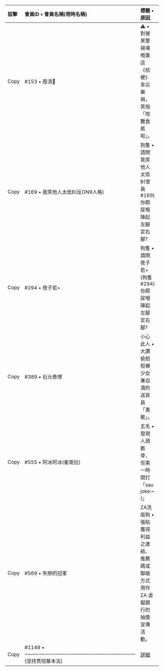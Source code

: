 
| 狙擊  | 會員ID • 會員名稱(現時名稱) | 標籤 • 原因  | 鏈結  |
|:------|:-----------|:------|:------|
| Copy | #153 • 廢清🚬   | ⚠️ • 對被黑警掃場嘅黃店《桔梗》幸災樂禍，笑指「咁難食 抵啦」。 | [🔗(https://lih.kg/gsbJmT)  |
| Copy | #169 • 我笑他人太低B(反ON9人格) | 狗隻 • 請問我笑他人太低B(會員#169)你屙尿嗰陣起左腳定右腳? | [🔗](https://lih.kg/1656084)  |
| Copy | #294 • 夜子若+ | 狗隻 • 請問夜子若+(狗隻#294)你屙尿嗰陣起左腳定右腳? | [🔗](https://lih.kg/2774727)  |
| Copy | #389 • 石元泰博 | 小心此人 • 大讚偷拍短褲少女兼自瀆的送貨員「勇敢」。 | [🔗](https://lih.kg/hhmpRT) [🖼️](https://filedn.eu/l9Hq1YKLkJ4m0VSXcdcfUaJ/LIHKG_on99/on9_jai/389/389.1_.png)  |
| Copy | #555 • 阿冰阿冰(崔南拉) | 五毛 • 發現人頭骸骨，佢第一時間打「sau joke:~(」 | [🔗](https://lihkg.com/thread/2488948/page/3?post=61)  |
| Copy | #569 • 失戀的冠軍 |  ZA洗版狗 • 張貼獲得利益之連結、推薦碼或聯絡方式用作 ZA 虛擬銀行的抽獎宣傳活動。 |   [🔗](https://lih.kg/bgjbsmV) [🖼️](https://filedn.eu/l9Hq1YKLkJ4m0VSXcdcfUaJ/LIHKG_on99/on9_jai/569/569.1_.png) |
| Copy | #1149 • ⸻⸻⸻⸻⸻⸻⸻⸻(坚持贯彻基本法) | [詳細](./LibelWeb/1149.html) |   [🔗](./LibelWeb/1149.html)  |

<script>function LibelWeb(){navigator.clipboard.writeText(copyText.value);alert("Copied");}</script>
